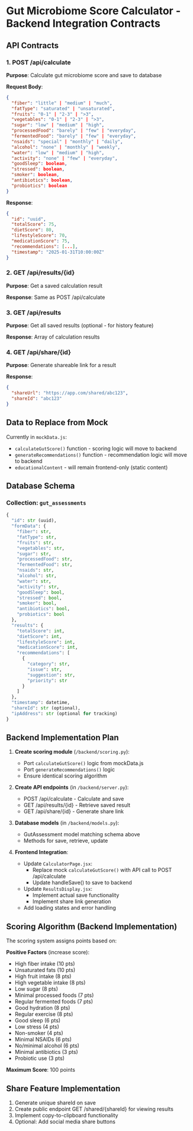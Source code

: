 # Gut Microbiome Score Calculator - Backend Integration Contracts

## API Contracts

### 1. POST /api/calculate
**Purpose**: Calculate gut microbiome score and save to database

**Request Body**:
```json
{
  "fiber": "little" | "medium" | "much",
  "fatType": "saturated" | "unsaturated",
  "fruits": "0-1" | "2-3" | ">3",
  "vegetables": "0-1" | "2-3" | ">3",
  "sugar": "low" | "medium" | "high",
  "processedFood": "barely" | "few" | "everyday",
  "fermentedFood": "barely" | "few" | "everyday",
  "nsaids": "special" | "monthly" | "daily",
  "alcohol": "none" | "monthly" | "weekly",
  "water": "low" | "medium" | "high",
  "activity": "none" | "few" | "everyday",
  "goodSleep": boolean,
  "stressed": boolean,
  "smoker": boolean,
  "antibiotics": boolean,
  "probiotics": boolean
}
```

**Response**:
```json
{
  "id": "uuid",
  "totalScore": 75,
  "dietScore": 80,
  "lifestyleScore": 70,
  "medicationScore": 75,
  "recommendations": [...],
  "timestamp": "2025-01-31T10:00:00Z"
}
```

### 2. GET /api/results/{id}
**Purpose**: Get a saved calculation result

**Response**: Same as POST /api/calculate

### 3. GET /api/results
**Purpose**: Get all saved results (optional - for history feature)

**Response**: Array of calculation results

### 4. GET /api/share/{id}
**Purpose**: Generate shareable link for a result

**Response**:
```json
{
  "shareUrl": "https://app.com/shared/abc123",
  "shareId": "abc123"
}
```

## Data to Replace from Mock

Currently in `mockData.js`:
- `calculateGutScore()` function - scoring logic will move to backend
- `generateRecommendations()` function - recommendation logic will move to backend
- `educationalContent` - will remain frontend-only (static content)

## Database Schema

### Collection: `gut_assessments`
```python
{
  "id": str (uuid),
  "formData": {
    "fiber": str,
    "fatType": str,
    "fruits": str,
    "vegetables": str,
    "sugar": str,
    "processedFood": str,
    "fermentedFood": str,
    "nsaids": str,
    "alcohol": str,
    "water": str,
    "activity": str,
    "goodSleep": bool,
    "stressed": bool,
    "smoker": bool,
    "antibiotics": bool,
    "probiotics": bool
  },
  "results": {
    "totalScore": int,
    "dietScore": int,
    "lifestyleScore": int,
    "medicationScore": int,
    "recommendations": [
      {
        "category": str,
        "issue": str,
        "suggestion": str,
        "priority": str
      }
    ]
  },
  "timestamp": datetime,
  "shareId": str (optional),
  "ipAddress": str (optional for tracking)
}
```

## Backend Implementation Plan

1. **Create scoring module** (`/backend/scoring.py`):
   - Port `calculateGutScore()` logic from mockData.js
   - Port `generateRecommendations()` logic
   - Ensure identical scoring algorithm

2. **Create API endpoints** (in `/backend/server.py`):
   - POST /api/calculate - Calculate and save
   - GET /api/results/{id} - Retrieve saved result
   - GET /api/share/{id} - Generate share link

3. **Database models** (in `/backend/models.py`):
   - GutAssessment model matching schema above
   - Methods for save, retrieve, update

4. **Frontend Integration**:
   - Update `CalculatorPage.jsx`:
     - Replace mock `calculateGutScore()` with API call to POST /api/calculate
     - Update handleSave() to save to backend
   - Update `ResultsDisplay.jsx`:
     - Implement actual save functionality
     - Implement share link generation
   - Add loading states and error handling

## Scoring Algorithm (Backend Implementation)

The scoring system assigns points based on:

**Positive Factors** (increase score):
- High fiber intake (10 pts)
- Unsaturated fats (10 pts)
- High fruit intake (8 pts)
- High vegetable intake (8 pts)
- Low sugar (8 pts)
- Minimal processed foods (7 pts)
- Regular fermented foods (7 pts)
- Good hydration (8 pts)
- Regular exercise (8 pts)
- Good sleep (6 pts)
- Low stress (4 pts)
- Non-smoker (4 pts)
- Minimal NSAIDs (6 pts)
- No/minimal alcohol (6 pts)
- Minimal antibiotics (3 pts)
- Probiotic use (3 pts)

**Maximum Score**: 100 points

## Share Feature Implementation

1. Generate unique shareId on save
2. Create public endpoint GET /shared/{shareId} for viewing results
3. Implement copy-to-clipboard functionality
4. Optional: Add social media share buttons

